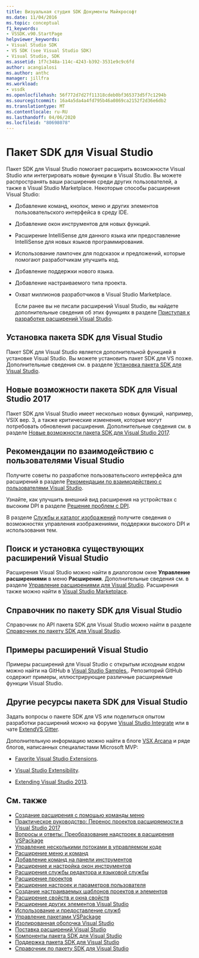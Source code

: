 ```yaml
---
title: Визуальная студия SDK Документы Майкрософт
ms.date: 11/04/2016
ms.topic: conceptual
f1_keywords:
- VSSDK.v90.StartPage
helpviewer_keywords:
- Visual Studio SDK
- VS SDK (see Visual Studio SDK)
- Visual Studio, SDK
ms.assetid: 1f7c348a-114c-4243-b392-3531e9c9c6fd
author: acangialosi
ms.author: anthc
manager: jillfra
ms.workload:
- vssdk
ms.openlocfilehash: 56f772d7d27f11318cdeb0bf365373d5f7c1294b
ms.sourcegitcommit: 16a4a5da4a4fd795b46a0869ca2152f2d36e6db2
ms.translationtype: MT
ms.contentlocale: ru-RU
ms.lasthandoff: 04/06/2020
ms.locfileid: "80698078"
---
```

# <a name="visual-studio-sdk"></a>Пакет SDK для Visual Studio
Пакет SDK для Visual Studio помогает расширить возможности Visual Studio или интегрировать новые функции в Visual Studio. Вы можете распространять ваши расширения среди других пользователей, а также в Visual Studio Marketplace. Некоторые способы расширения Visual Studio:

- Добавление команд, кнопок, меню и других элементов пользовательского интерфейса в среду IDE.

- Добавление окон инструментов для новых функций.

- Расширение IntelliSense для данного языка или предоставление IntelliSense для новых языков программирования.

- Использование лампочек для подсказок и предложений, которые помогают разработчикам улучшить код.

- Добавление поддержки нового языка.

- Добавление настраиваемого типа проекта.

- Охват миллионов разработчиков в Visual Studio Marketplace.

  Если ранее вы не писали расширений Visual Studio, вы найдете дополнительные сведения об этих функциях в разделе [Приступая к разработке расширений Visual Studio](../extensibility/starting-to-develop-visual-studio-extensions.md).

## <a name="install-the-visual-studio-sdk"></a>Установка пакета SDK для Visual Studio
 Пакет SDK для Visual Studio является дополнительной функцией в установке Visual Studio. Вы можете установить пакет SDK для VS позже. Дополнительные сведения см. в разделе [Установка пакета SDK для Visual Studio](../extensibility/installing-the-visual-studio-sdk.md).

## <a name="whats-new-in-the-visual-studio-2017-sdk"></a>Новые возможности пакета SDK для Visual Studio 2017
 Пакет SDK для Visual Studio имеет несколько новых функций, например, VSIX вер. 3, а также критические изменения, которые могут потребовать обновления расширения. Дополнительные сведения см. в разделе [Новые возможности пакета SDK для Visual Studio 2017](../extensibility/what-s-new-in-the-visual-studio-2017-sdk.md).

## <a name="visual-studio-user-experience-guidelines"></a>Рекомендации по взаимодействию с пользователями Visual Studio
 Получите советы по разработке пользовательского интерфейса для расширений в разделе [Рекомендации по взаимодействию с пользователями Visual Studio](../extensibility/ux-guidelines/visual-studio-user-experience-guidelines.md).

 Узнайте, как улучшить внешний вид расширения на устройствах с высоким DPI в разделе [Решение проблем с DPI](../extensibility/addressing-dpi-issues2.md).

 В разделе [Службы и каталог изображений](../extensibility/image-service-and-catalog.md) получите сведения о возможностях управления изображениями, поддержки высокого DPI и использования тем.

## <a name="find-and-install-existing-visual-studio-extensions"></a>Поиск и установка существующих расширений Visual Studio
 Расширения Visual Studio можно найти в диалоговом окне **Управление расширениями** в меню **Расширения**. Дополнительные сведения см. в разделе [Управление расширениями для Visual Studio](../ide/finding-and-using-visual-studio-extensions.md). Расширения также можно найти в [Visual Studio Marketplace](https://marketplace.visualstudio.com/).

## <a name="visual-studio-sdk-reference"></a>Справочник по пакету SDK для Visual Studio
 Справочник по API пакета SDK для Visual Studio можно найти в разделе [Справочник по пакету SDK для Visual Studio](../extensibility/visual-studio-sdk-reference.md).

## <a name="visual-studio-sdk-samples"></a>Примеры расширений Visual Studio
 Примеры расширений для Visual Studio с открытым исходным кодом можно найти на GitHub в [Visual Studio Samples.](https://github.com/Microsoft/VSSDK-Extensibility-Samples). Репозиторий GitHub содержит примеры, иллюстрирующие различные расширяемые функции Visual Studio.

## <a name="other-visual-studio-sdk-resources"></a>Другие ресурсы пакета SDK для Visual Studio
 Задать вопросы о пакете SDK для VS или поделиться опытом разработки расширений можно на форуме [Visual Studio Integrate](https://social.msdn.microsoft.com/Forums/vstudio/home?forum=vsx) или в чате [ExtendVS Gitter](https://gitter.im/Microsoft/extendvs).

 Дополнительную информацию можно найти в блоге [VSX Arcana](https://blogs.msdn.microsoft.com/vsx/) и ряде блогов, написанных специалистами Microsoft MVP:

- [Favorite Visual Studio Extensions](https://scottdorman.blog/2014/10/05/favorite-visual-studio-extensions/).

- [Visual Studio Extensibility](http://www.visualstudioextensibility.com/overview/vs/).

- [Extending Visual Studio 2013](https://blog.slaks.net/2013-10-18/extending-visual-studio-part-1-getting-started/).

## <a name="see-also"></a>См. также

- [Создание расширения с помощью команды меню](../extensibility/creating-an-extension-with-a-menu-command.md)
- [Практическое руководство: Перенос проектов расширяемости в Visual Studio 2017](../extensibility/how-to-migrate-extensibility-projects-to-visual-studio-2017.md)
- [Вопросы и ответы: Преобразование надстроек в расширения VSPackage](/visualstudio/extensibility/faq-converting-add-ins-to-vspackage-extensions?view=vs-2015)
- [Управление несколькими потоками в управляемом коде](../extensibility/managing-multiple-threads-in-managed-code.md)
- [Расширение меню и команд](../extensibility/extending-menus-and-commands.md)
- [Добавление команд на панели инструментов](../extensibility/adding-commands-to-toolbars.md)
- [Расширение и настройка окон инструментов](../extensibility/extending-and-customizing-tool-windows.md)
- [Расширения службы редактора и языковой службы](../extensibility/editor-and-language-service-extensions.md)
- [Расширение проектов](../extensibility/extending-projects.md)
- [Расширение настроек и параметров пользователя](../extensibility/extending-user-settings-and-options.md)
- [Создание настраиваемых шаблонов проектов и элементов](../extensibility/creating-custom-project-and-item-templates.md)
- [Расширение свойств и окна свойств](../extensibility/extending-properties-and-the-property-window.md)
- [Расширение других элементов Visual Studio](../extensibility/extending-other-parts-of-visual-studio.md)
- [Использование и предоставление служб](../extensibility/using-and-providing-services.md)
- [Управление пакетами VSPackage](../extensibility/managing-vspackages.md)
- [Изолированная оболочка Visual Studio](https://visualstudio.microsoft.com/vs/older-downloads/isolated-shell/)
- [Поставка расширений Visual Studio](../extensibility/shipping-visual-studio-extensions.md)
- [Компоненты пакета SDK для Visual Studio](../extensibility/internals/inside-the-visual-studio-sdk.md)
- [Поддержка пакета SDK для Visual Studio](../extensibility/support-for-the-visual-studio-sdk.md)
- [Справочник по пакету SDK для Visual Studio](../extensibility/visual-studio-sdk-reference.md)
